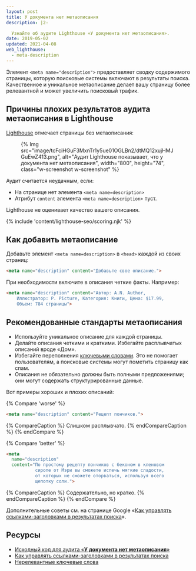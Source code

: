 ```yaml
---
layout: post
title: У документа нет метаописания
description: |2-

  Узнайте об аудите Lighthouse «У документа нет метаописания».
date: 2019-05-02
updated: 2021-04-08
web_lighthouse:
  - meta-description
---
```


Элемент `<meta name="description">` предоставляет сводку содержимого страницы, которую поисковые системы включают в результаты поиска. Качественное и уникальное метаописание делает вашу страницу более релевантной и может увеличить поисковый трафик.

## Причины плохих результатов аудита метаописания в Lighthouse

[Lighthouse](https://developers.google.com/web/tools/lighthouse/) отмечает страницы без метаописания:

<figure class="w-figure">{% Img src="image/tcFciHGuF3MxnTr1y5ue01OGLBn2/dtMQ12xujHMJGuEwZ413.png", alt="Аудит Lighthouse показывает, что у документа нет метаописания", width="800", height="74", class="w-screenshot w-screenshot" %}</figure>

Аудит считается неудачным, если:

- На странице нет элемента `<meta name=description>`
- Атрибут `content` элемента `<meta name=description>` пуст.

Lighthouse не оценивает качество вашего описания.

{% include 'content/lighthouse-seo/scoring.njk' %}

## Как добавить метаописание

Добавьте элемент `<meta name=description>` в `<head>` каждой из своих страниц:

```html
<meta name="description" content="Добавьте свое описание.">
```

При необходимости включите в описания четкие факты. Например:

```html
<meta name="description" content="Автор: A.N. Author,
    Иллюстратор: P. Picture, Категория: Книги, Цена: $17.99,
    Объем: 784 страницы">
```

## Рекомендованные стандарты метаописания

- Используйте уникальное описание для каждой страницы.
- Делайте описания четкими и краткими. Избегайте расплывчатых описаний вроде «Дом».
- Избегайте переполнения [ключевыми словами](https://support.google.com/webmasters/answer/66358). Это не помогает пользователям, а поисковые системы могут пометить страницу как спам.
- Описания не обязательно должны быть полными предложениями; они могут содержать структурированные данные.

Вот примеры хороших и плохих описаний:

{% Compare 'worse' %}

```html
<meta name="description" content="Рецепт пончиков.">
```

{% CompareCaption %} Слишком расплывчато. {% endCompareCaption %} {% endCompare %}

{% Compare 'better' %}

```html
<meta
  name="description"
  content="По простому рецепту пончиков с беконом в кленовом
           сиропе от Мэри вы сможете испечь мягкие сладости,
           от которых не сможете оторваться, используя всего
           щепотку соли.">
```

{% CompareCaption %} Содержательно, но кратко. {% endCompareCaption %} {% endCompare %}

Дополнительные советы см. на странице Google «[Как управлять ссылками-заголовками в результатах поиска](https://support.google.com/webmasters/answer/35624#1)».

## Ресурсы

- [Исходный код для аудита «**У документа нет метаописания**»](https://github.com/GoogleChrome/lighthouse/blob/master/lighthouse-core/audits/seo/meta-description.js)
- [Как управлять ссылками-заголовками в результатах поиска](https://support.google.com/webmasters/answer/35624#1)
- [Нерелевантные ключевые слова](https://support.google.com/webmasters/answer/66358)
